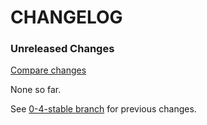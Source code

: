 # CHANGELOG

### Unreleased Changes

[Compare changes](https://github.com/codevise/pageflow-external-links/compare/0-4-stable...master)

None so far.

See
[0-4-stable branch](https://github.com/codevise/pageflow-external-links/blob/0-4-stable/CHANGELOG.md)
for previous changes.
